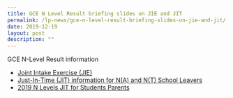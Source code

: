 ```yaml
---
title: GCE N Level Result briefing slides on JIE and JIT
permalink: /lp-news/gce-n-level-result-briefing-slides-on-jie-and-jit/
date: 2019-12-19
layout: post
description: ""
---
```

GCE N-Level Result information

*   [Joint Intake Exercise (JIE)](/files/JIE_Progression-Pathways19-Dec-2019.pdf)
*   [Just-In-Time (JIT) information for N(A) and N(T) School Leavers](/files/2020-JIE-JIT-Briefing-Slides_revised.pdf)
*   [2019 N Levels JIT for Students Parents](/files/2019-NLevels_JIT-for-Students-Parents_16-Dec.pdf)